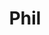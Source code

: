 ---
title: Phil
date: 
draft: false

# descripcion
description : Corazón con corazón

materials: Plata 925

color: Plateado

dimensions: 0,9 cm

code: 01-03-0266

type: "Aros"

categories: []

price: $2.550,00

# Images
# first image will be shown in the product page
images:
  # - image: "images/path_to_image"
  # La ubicacion de las imagenes es imagenes/Aros/Aros.Microcubic/01-03-0266-phil
  - image: "./images/aros/microcubic/01-03-0266-corazon-con-corazon_a.jpeg"
  - image: "./images/aros/microcubic/01-03-0266-corazon-con-corazon_b.jpeg"
---